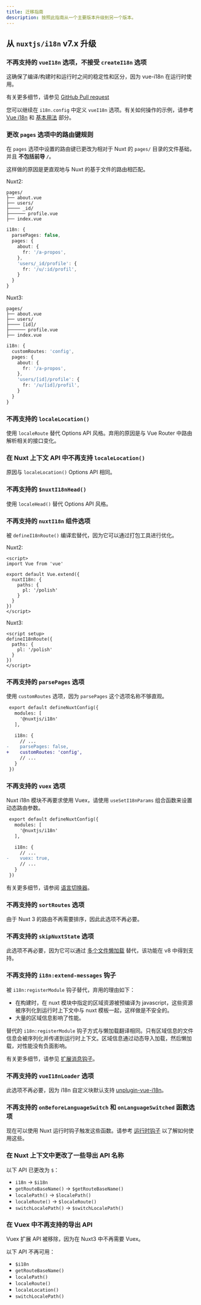 ```yaml
---
title: 迁移指南
description: 按照此指南从一个主要版本升级到另一个版本。
---
```


## 从 `nuxtjs/i18n` v7.x 升级

### 不再支持的 `vueI18n` 选项，不接受 `createI18n` 选项

这确保了编译/构建时和运行时之间的稳定性和区分，因为 vue-i18n 在运行时使用。

有关更多细节，请参见 [GitHub Pull request](https://github.com/nuxt-modules/i18n/pull/1948#issuecomment-1482749302)

您可以继续在 `i18n.config` 中定义 `vueI18n` 选项。有关如何操作的示例，请参考 [Vue i18n](/docs/v8/options) 和 [基本用法](/docs/v8/getting-started/usage/#translate-with-vue-i18n) 部分。

### 更改 `pages` 选项中的路由键规则

在 `pages` 选项中设置的路由键已更改为相对于 Nuxt 的 `pages/` 目录的文件基础，并且 **不包括前导 `/`**。

这样做的原因是更直观地与 Nuxt 的基于文件的路由相匹配。

Nuxt2:

```
pages/
├── about.vue
├── users/
├──── _id/
├────── profile.vue
├── index.vue
```

```ts [nuxt.config.ts]
i18n: {
  parsePages: false,
  pages: {
    about: {
      fr: '/a-propos',
    },
    'users/_id/profile': {
      fr: '/u/:id/profil',
    }
  }
}
```

Nuxt3:

```
pages/
├── about.vue
├── users/
├──── [id]/
├────── profile.vue
├── index.vue
```

```ts {}[nuxt.config.ts]
i18n: {
  customRoutes: 'config',
  pages: {
    about: {
      fr: '/a-propos',
    },
    'users/[id]/profile': {
      fr: '/u/[id]/profil',
    }
  }
}
```

### 不再支持的 `localeLocation()`

使用 `localeRoute` 替代 Options API 风格。弃用的原因是与 Vue Router 中路由解析相关的接口变化。

### 在 Nuxt 上下文 API 中不再支持 `localeLocation()`

原因与 `localeLocation()` Options API 相同。

### 不再支持的 `$nuxtI18nHead()`

使用 `localeHead()` 替代 Options API 风格。

### 不再支持的 `nuxtI18n` 组件选项

被 `defineI18nRoute()` 编译宏替代，因为它可以通过打包工具进行优化。

Nuxt2:

```vue [pages/about.vue]
<script>
import Vue from 'vue'

export default Vue.extend({
  nuxtI18n: {
    paths: {
      pl: '/polish'
    }
  }
})
</script>
```

Nuxt3:

```vue [pages/about.vue]
<script setup>
defineI18nRoute({
  paths: {
    pl: '/polish'
  }
})
</script>
```

### 不再支持的 `parsePages` 选项

使用 `customRoutes` 选项，因为 `parsePages` 这个选项名称不够直观。

```diff [nuxt.config.ts]
 export default defineNuxtConfig({
   modules: [
     '@nuxtjs/i18n'
   ],

   i18n: {
     // ...
-    parsePages: false,
+    customRoutes: 'config',
     // ...
   }
 })
```

### 不再支持的 `vuex` 选项

Nuxt i18n 模块不再要求使用 Vuex，请使用 `useSetI18nParams` 组合函数来设置动态路由参数。

```diff [nuxt.config.ts]
 export default defineNuxtConfig({
   modules: [
     '@nuxtjs/i18n'
   ],

   i18n: {
     // ...
-    vuex: true,
     // ...
   }
 })
```

有关更多细节，请参阅 [语言切换器](/docs/v8/guide/lang-switcher#dynamic-route-parameters)。

### 不再支持的 `sortRoutes` 选项

由于 Nuxt 3 的路由不再需要排序，因此此选项不再必要。

### 不再支持的 `skipNuxtState` 选项

此选项不再必要，因为它可以通过 [多个文件懒加载](/docs/v8/guide/lazy-load-translations#multiple-files-lazy-loading) 替代，该功能在 v8 中得到支持。

### 不再支持的 `i18n:extend-messages` 钩子

被 `i18n:registerModule` 钩子替代，弃用的理由如下：

- 在构建时，在 nuxt 模块中指定的区域资源被预编译为 javascript，这些资源被序列化到运行时上下文中与 nuxt 模板一起，这样做是不安全的。
- 大量的区域信息影响了性能。

替代的 `i18n:registerModule` 钩子方式与懒加载翻译相同。只有区域信息的文件信息会被序列化并传递到运行时上下文。区域信息通过动态导入加载，然后懒加载，对性能没有负面影响。

有关更多细节，请参见 [扩展消息钩子](/docs/v8/guide/extend-messages)。

### 不再支持的 `vueI18nLoader` 选项

此选项不再必要，因为 i18n 自定义块默认支持 [unplugin-vue-i18n](https://github.com/intlify/bundle-tools/tree/main/packages/unplugin-vue-i18n)。

### 不再支持的 `onBeforeLanguageSwitch` 和 `onLanguageSwitched` 函数选项

现在可以使用 Nuxt 运行时钩子触发这些函数。请参考 [运行时钩子](/docs/v8/guide/runtime-hooks) 以了解如何使用这些。

### 在 Nuxt 上下文中更改了一些导出 API 名称

以下 API 已更改为 `$`：

- `i18n` -> `$i18n`
- `getRouteBaseName()` -> `$getRouteBaseName()`
- `localePath()` -> `$localePath()`
- `localeRoute()` -> `$localeRoute()`
- `switchLocalePath()` -> `$switchLocalePath()`

### 在 Vuex 中不再支持的导出 API

Vuex 扩展 API 被移除，因为在 Nuxt3 中不再需要 Vuex。

以下 API 不再可用：

- `$i18n`
- `getRouteBaseName()`
- `localePath()`
- `localeRoute()`
- `localeLocation()`
- `switchLocalePath()`
